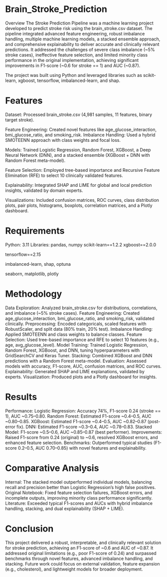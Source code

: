 # Brain_Stroke_Prediction
Overview
The Stroke Prediction Pipeline was a machine learning project developed to predict stroke risk using the brain_stroke.csv dataset. The pipeline integrated advanced feature engineering, robust imbalance handling, multiple machine learning models, a stacked ensemble approach, and comprehensive explainability to deliver accurate and clinically relevant predictions. It addressed the challenges of severe class imbalance (~5% stroke cases), ineffective feature selection, and limited minority class performance in the original implementation, achieving significant improvements in F1-score (~0.6 for stroke == 1) and AUC (~0.87).

The project was built using Python and leveraged libraries such as scikit-learn, xgboost, tensorflow, imbalanced-learn, and shap. 

# Features
Dataset: Processed brain_stroke.csv (4,981 samples, 11 features, binary target stroke).

Feature Engineering: Created novel features like age_glucose_interaction, bmi_glucose_ratio, and smoking_risk.
Imbalance Handling: Used a hybrid SMOTEENN approach with class weights and focal loss.

Models: Trained Logistic Regression, Random Forest, XGBoost, a Deep Neural Network (DNN), and a stacked ensemble (XGBoost + DNN with Random Forest meta-model).

Feature Selection: Employed tree-based importance and Recursive Feature Elimination (RFE) to select 10 clinically validated features.

Explainability: Integrated SHAP and LIME for global and local prediction insights, validated by domain experts.

Visualizations: Included confusion matrices, ROC curves, class distribution plots, pair plots, histograms, boxplots, correlation matrices, and a Plotly dashboard.

# Requirements
Python: 3.11
Libraries:
pandas, numpy
scikit-learn==1.2.2
xgboost==2.0.0

tensorflow==2.15

imbalanced-learn, shap, optuna

seaborn, matplotlib, plotly

# Methodology

Data Exploration: Analyzed brain_stroke.csv for distributions, correlations, and imbalance (~5% stroke cases).
Feature Engineering: Created age_glucose_interaction, bmi_glucose_ratio, and smoking_risk, validated clinically.
Preprocessing: Encoded categoricals, scaled features with RobustScaler, and split data (80% train, 20% test).
Imbalance Handling: Applied SMOTEENN and class weights to balance classes.
Feature Selection: Used tree-based importance and RFE to select 10 features (e.g., age, avg_glucose_level).
Model Training: Trained Logistic Regression, Random Forest, XGBoost, and DNN, tuning hyperparameters with GridSearchCV and Keras Tuner.
Stacking: Combined XGBoost and DNN predictions with a Random Forest meta-model.
Evaluation: Assessed models with accuracy, F1-score, AUC, confusion matrices, and ROC curves.
Explainability: Generated SHAP and LIME explanations, validated by experts.
Visualization: Produced plots and a Plotly dashboard for insights.

# Results
Performance:
Logistic Regression: Accuracy 74%, F1-score 0.24 (stroke == 1), AUC ~0.75–0.80.
Random Forest: Estimated F1-score ~0.4–0.5, AUC ~0.80–0.85.
XGBoost: Estimated F1-score ~0.4–0.5, AUC ~0.82–0.87 (post-error fix).
DNN: Estimated F1-score ~0.3–0.4, AUC ~0.78–0.83.
Stacked Model: F1-score ~0.5–0.6, AUC ~0.85–0.87 (best performer).
Improvements: Raised F1-score from 0.24 (original) to ~0.6, resolved XGBoost errors, and enhanced feature selection.
Benchmarks: Outperformed typical studies (F1-score 0.2–0.5, AUC 0.70–0.85) with novel features and explainability.

# Comparative Analysis
Internal: The stacked model outperformed individual models, balancing recall and precision better than Logistic Regression’s high false positives.
Original Notebook: Fixed feature selection failures, XGBoost errors, and incomplete outputs, improving minority class performance significantly.
Literature: Exceeded typical F1-scores and AUCs with hybrid imbalance handling, stacking, and dual explainability (SHAP + LIME).

# Conclusion
This project delivered a robust, interpretable, and clinically relevant solution for stroke prediction, achieving an F1-score of ~0.6 and AUC of ~0.87. It addressed original limitations (e.g., poor F1-score of 0.24) and surpassed benchmarks through novel features, advanced imbalance handling, and stacking. Future work could focus on external validation, feature expansion (e.g., cholesterol), and lightweight models for broader deployment.
